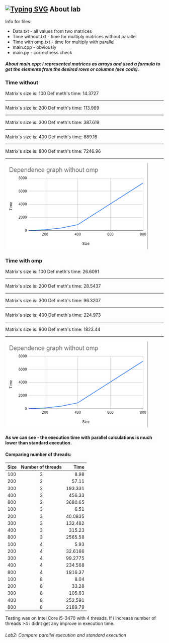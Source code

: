 [![Typing SVG](https://readme-typing-svg.herokuapp.com?color=%2336BCF7&lines=Lab+2)](https://git.io/typing-svg)
About lab
------------
Info for files:
-  Data.txt              - all values from two matrices
-  Time without.txt           - time for multiply matrices without parallel
-  Time with omp.txt    - time for multiply with parallel
-  main.cpp             - obviously
-  main.py              - correctness check

##### About main.cpp: I represented matrices as arrays and used a formula to get the elements from the desired rows or columns (see code).
### Time without
Matrix's size is: 100
Def meth's time: 14.3727
_______________________________
Matrix's size is: 200
Def meth's time: 113.989
_______________________________
Matrix's size is: 300
Def meth's time: 387.619
_______________________________
Matrix's size is: 400
Def meth's time: 889.16
_______________________________
Matrix's size is: 800
Def meth's time: 7246.96
_______________________________
![](without_omp.png)

### Time with omp
Matrix's size is: 100
Def meth's time: 26.6091
_______________________________
Matrix's size is: 200
Def meth's time: 28.5437
_______________________________
Matrix's size is: 300
Def meth's time: 96.3207
_______________________________
Matrix's size is: 400
Def meth's time: 224.973
_______________________________
Matrix's size is: 800
Def meth's time: 1823.44
_______________________________
![](without_omp.png)

#### As we can see - the execution time with parallel calculations is much lower than standard execution.
#### Comparing number of threads:
| Size       | Number of threads        | Time |
| ------------- |:------------------:| -----:|
| 100    | 2   | 8.98 |
| 200     | 2 |   57.11 |
| 300 | 2    |   193.331 |
| 400 | 2    |   456.33 |
| 800 | 2    |   3680.65 |
| 100 | 3   |   6.51 |
| 200 | 3    |   40.0835 |
| 300 | 3    |   132.482|
| 400 | 3    |   315.23 |
| 800 | 3    |   2565.58 |
| 100 | 4    |   5.93 |
| 200 | 4    |   32.6166 |
| 300 | 4    |   99.2775 |
| 400 | 4    |   234.568 |
| 800 | 4    |   1916.37 |
| 100 | 8   |   8.04 |
| 200 | 8   |   33.28 |
| 300 | 8   |   105.63 |
| 400 | 8   |   252.591 |
| 800 | 8   |   2189.79 |

Testing was on Intel Core i5-3470 with 4 threads. If i increase number of threads >4 i didnt get any improve in execution time.
###### Lab2: Compare parallel execution and standard execution
